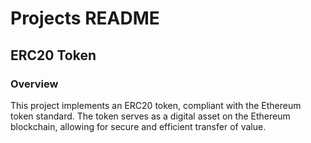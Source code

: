 # Projects README

## ERC20 Token

### Overview
This project implements an ERC20 token, compliant with the Ethereum token standard. The token serves as a digital asset on the Ethereum blockchain, allowing for secure and efficient transfer of value.


